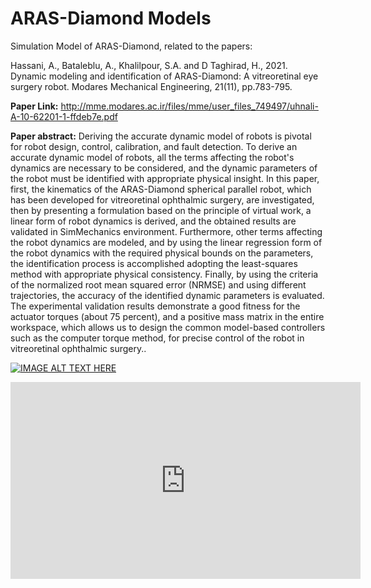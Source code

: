 # ARAS-Diamond Models 


Simulation Model of ARAS-Diamond, related to the papers:

Hassani, A., Bataleblu, A., Khalilpour, S.A. and D Taghirad, H., 2021. Dynamic modeling and identification of ARAS-Diamond: A vitreoretinal eye surgery robot. Modares Mechanical Engineering, 21(11), pp.783-795.

 **Paper Link:** http://mme.modares.ac.ir/files/mme/user_files_749497/uhnali-A-10-62201-1-ffdeb7e.pdf

**Paper abstract:**  Deriving the accurate dynamic model of robots is pivotal for robot design, control, calibration, and fault detection. To derive an accurate dynamic model of robots, all the terms affecting the robot's dynamics are necessary to be considered, and the dynamic parameters of the robot must be identified with appropriate physical insight. In this paper, first, the kinematics of the ARAS-Diamond spherical parallel robot, which has been developed for vitreoretinal ophthalmic surgery, are investigated, then by presenting a formulation based on the principle of virtual work, a linear form of robot dynamics is derived, and the obtained results are validated in SimMechanics environment. Furthermore, other terms affecting the robot dynamics are modeled, and by using the linear regression form of the robot dynamics with the required physical bounds on the parameters, the identification process is accomplished adopting the least-squares method with appropriate physical consistency. Finally, by using the criteria of the normalized root mean squared error (NRMSE) and using different trajectories, the accuracy of the identified dynamic parameters is evaluated. The experimental validation results demonstrate a good fitness for the actuator torques (about 75 percent), and a positive mass matrix in the entire workspace, which allows us to design the common model-based controllers such as the computer torque method, for precise control of the robot in vitreoretinal ophthalmic surgery..


[![IMAGE ALT TEXT HERE](https://img.youtube.com/vi/YOUTUBE_VIDEO_ID_HERE/0.jpg)](https://www.youtube.com/watch?v=dFyD1wDK4p8)


<iframe width="560" height="315" src="https://www.youtube.com/embed/dFyD1wDK4p8" title="YouTube video player" frameborder="0" allow="accelerometer; autoplay; clipboard-write; encrypted-media; gyroscope; picture-in-picture" allowfullscreen></iframe>


